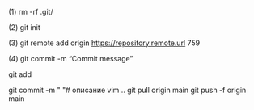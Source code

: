 (1) rm -rf .git/

(2) git init

(3) git remote add origin https://repository.remote.url 759

(4) git commit -m “Commit message”

git add 

git commit -m " "# описание
vim ..
git pull origin main
git push -f origin main 
